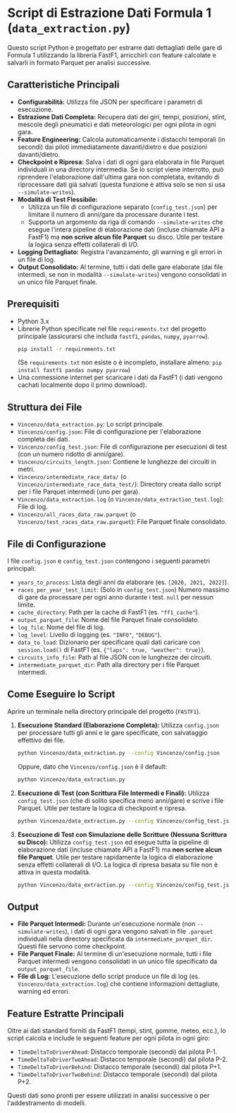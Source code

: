 # Script di Estrazione Dati Formula 1 (`data_extraction.py`)

Questo script Python è progettato per estrarre dati dettagliati delle gare di Formula 1 utilizzando la libreria FastF1, arricchirli con feature calcolate e salvarli in formato Parquet per analisi successive.

## Caratteristiche Principali

-   **Configurabilità:** Utilizza file JSON per specificare i parametri di esecuzione.
-   **Estrazione Dati Completa:** Recupera dati dei giri, tempi, posizioni, stint, mescole degli pneumatici e dati meteorologici per ogni pilota in ogni gara.
-   **Feature Engineering:** Calcola automaticamente i distacchi temporali (in secondi) dai piloti immediatamente davanti/dietro e due posizioni davanti/dietro.
-   **Checkpoint e Ripresa:** Salva i dati di ogni gara elaborata in file Parquet individuali in una directory intermedia. Se lo script viene interrotto, può riprendere l'elaborazione dall'ultima gara non completata, evitando di riprocessare dati già salvati (questa funzione è attiva solo se non si usa `--simulate-writes`).
-   **Modalità di Test Flessibile:**
    -   Utilizza un file di configurazione separato (`config_test.json`) per limitare il numero di anni/gare da processare durante i test.
    -   Supporta un argomento da riga di comando `--simulate-writes` che esegue l'intera pipeline di elaborazione dati (incluse chiamate API a FastF1) ma **non scrive alcun file Parquet** su disco. Utile per testare la logica senza effetti collaterali di I/O.
-   **Logging Dettagliato:** Registra l'avanzamento, gli warning e gli errori in un file di log.
-   **Output Consolidato:** Al termine, tutti i dati delle gare elaborate (dai file intermedi, se non in modalità `--simulate-writes`) vengono consolidati in un unico file Parquet finale.

## Prerequisiti

-   Python 3.x
-   Librerie Python specificate nel file `requirements.txt` del progetto principale (assicurarsi che includa `fastf1`, `pandas`, `numpy`, `pyarrow`).
    ```bash
    pip install -r requirements.txt 
    ```
    (Se `requirements.txt` non esiste o è incompleto, installare almeno: `pip install fastf1 pandas numpy pyarrow`)
-   Una connessione internet per scaricare i dati da FastF1 (i dati vengono cachati localmente dopo il primo download).

## Struttura dei File

-   `Vincenzo/data_extraction.py`: Lo script principale.
-   `Vincenzo/config.json`: File di configurazione per l'elaborazione completa dei dati.
-   `Vincenzo/config_test.json`: File di configurazione per esecuzioni di test (con un numero ridotto di anni/gare).
-   `Vincenzo/circuits_length.json`: Contiene le lunghezze dei circuiti in metri.
-   `Vincenzo/intermediate_race_data/` (o `Vincenzo/intermediate_race_data_test/`): Directory creata dallo script per i file Parquet intermedi (uno per gara).
-   `Vincenzo/data_extraction.log` (o `Vincenzo/data_extraction_test.log`): File di log.
-   `Vincenzo/all_races_data_raw.parquet` (o `Vincenzo/test_races_data_raw.parquet`): File Parquet finale consolidato.

## File di Configurazione

I file `config.json` e `config_test.json` contengono i seguenti parametri principali:

-   `years_to_process`: Lista degli anni da elaborare (es. `[2020, 2021, 2022]`).
-   `races_per_year_test_limit`: (Solo in `config_test.json`) Numero massimo di gare da processare per ogni anno durante i test. `null` per nessun limite.
-   `cache_directory`: Path per la cache di FastF1 (es. `"ff1_cache"`).
-   `output_parquet_file`: Nome del file Parquet finale consolidato.
-   `log_file`: Nome del file di log.
-   `log_level`: Livello di logging (es. `"INFO"`, `"DEBUG"`).
-   `data_to_load`: Dizionario per specificare quali dati caricare con `session.load()` di FastF1 (es. `{"laps": true, "weather": true}`).
-   `circuits_info_file`: Path al file JSON con le lunghezze dei circuiti.
-   `intermediate_parquet_dir`: Path alla directory per i file Parquet intermedi.

## Come Eseguire lo Script

Aprire un terminale nella directory principale del progetto (`FASTF1`).

1.  **Esecuzione Standard (Elaborazione Completa):**
    Utilizza `config.json` per processare tutti gli anni e le gare specificate, con salvataggio effettivo dei file.
    ```bash
    python Vincenzo/data_extraction.py --config Vincenzo/config.json
    ```
    Oppure, dato che `Vincenzo/config.json` è il default:
    ```bash
    python Vincenzo/data_extraction.py
    ```

2.  **Esecuzione di Test (con Scrittura File Intermedi e Finali):**
    Utilizza `config_test.json` (che di solito specifica meno anni/gare) e scrive i file Parquet. Utile per testare la logica di checkpoint e ripresa.
    ```bash
    python Vincenzo/data_extraction.py --config Vincenzo/config_test.json
    ```

3.  **Esecuzione di Test con Simulazione delle Scritture (Nessuna Scrittura su Disco):**
    Utilizza `config_test.json` ed esegue tutta la pipeline di elaborazione dati (incluse chiamate API a FastF1) ma **non scrive alcun file Parquet**. Utile per testare rapidamente la logica di elaborazione senza effetti collaterali di I/O. La logica di ripresa basata su file non è attiva in questa modalità.
    ```bash
    python Vincenzo/data_extraction.py --config Vincenzo/config_test.json --simulate-writes
    ```

## Output

-   **File Parquet Intermedi:** Durante un'esecuzione normale (non `--simulate-writes`), i dati di ogni gara vengono salvati in file `.parquet` individuali nella directory specificata da `intermediate_parquet_dir`. Questi file servono come checkpoint.
-   **File Parquet Finale:** Al termine di un'esecuzione normale, tutti i file Parquet intermedi vengono consolidati in un unico file specificato da `output_parquet_file`.
-   **File di Log:** L'esecuzione dello script produce un file di log (es. `Vincenzo/data_extraction.log`) che contiene informazioni dettagliate, warning ed errori.

## Feature Estratte Principali

Oltre ai dati standard forniti da FastF1 (tempi, stint, gomme, meteo, ecc.), lo script calcola e include le seguenti feature per ogni pilota in ogni giro:
-   `TimeDeltaToDriverAhead`: Distacco temporale (secondi) dal pilota P-1.
-   `TimeDeltaToDriverTwoAhead`: Distacco temporale (secondi) dal pilota P-2.
-   `TimeDeltaToDriverBehind`: Distacco temporale (secondi) dal pilota P+1.
-   `TimeDeltaToDriverTwoBehind`: Distacco temporale (secondi) dal pilota P+2.

Questi dati sono pronti per essere utilizzati in analisi successive o per l'addestramento di modelli.
